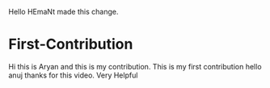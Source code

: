 Hello HEmaNt made this change.
# First-Contribution
Hi this is Aryan and this is my contribution.
This is my first contribution
hello anuj thanks for this video. Very Helpful

